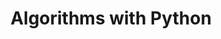 ---
layout: list
title: Algorithms with Python
slug: algorithm
description: >
  파이썬을 통한 알고리즘 공부
menu: true
---
